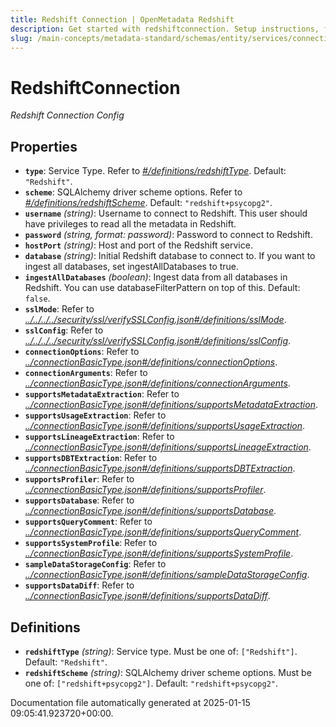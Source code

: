 ```yaml
---
title: Redshift Connection | OpenMetadata Redshift
description: Get started with redshiftconnection. Setup instructions, features, and configuration details inside.
slug: /main-concepts/metadata-standard/schemas/entity/services/connections/database/redshiftconnection
---
```


# RedshiftConnection

*Redshift  Connection Config*

## Properties

- **`type`**: Service Type. Refer to *[#/definitions/redshiftType](#definitions/redshiftType)*. Default: `"Redshift"`.
- **`scheme`**: SQLAlchemy driver scheme options. Refer to *[#/definitions/redshiftScheme](#definitions/redshiftScheme)*. Default: `"redshift+psycopg2"`.
- **`username`** *(string)*: Username to connect to Redshift. This user should have privileges to read all the metadata in Redshift.
- **`password`** *(string, format: password)*: Password to connect to Redshift.
- **`hostPort`** *(string)*: Host and port of the Redshift service.
- **`database`** *(string)*: Initial Redshift database to connect to. If you want to ingest all databases, set ingestAllDatabases to true.
- **`ingestAllDatabases`** *(boolean)*: Ingest data from all databases in Redshift. You can use databaseFilterPattern on top of this. Default: `false`.
- **`sslMode`**: Refer to *[../../../../security/ssl/verifySSLConfig.json#/definitions/sslMode](#/../../../security/ssl/verifySSLConfig.json#/definitions/sslMode)*.
- **`sslConfig`**: Refer to *[../../../../security/ssl/verifySSLConfig.json#/definitions/sslConfig](#/../../../security/ssl/verifySSLConfig.json#/definitions/sslConfig)*.
- **`connectionOptions`**: Refer to *[../connectionBasicType.json#/definitions/connectionOptions](#/connectionBasicType.json#/definitions/connectionOptions)*.
- **`connectionArguments`**: Refer to *[../connectionBasicType.json#/definitions/connectionArguments](#/connectionBasicType.json#/definitions/connectionArguments)*.
- **`supportsMetadataExtraction`**: Refer to *[../connectionBasicType.json#/definitions/supportsMetadataExtraction](#/connectionBasicType.json#/definitions/supportsMetadataExtraction)*.
- **`supportsUsageExtraction`**: Refer to *[../connectionBasicType.json#/definitions/supportsUsageExtraction](#/connectionBasicType.json#/definitions/supportsUsageExtraction)*.
- **`supportsLineageExtraction`**: Refer to *[../connectionBasicType.json#/definitions/supportsLineageExtraction](#/connectionBasicType.json#/definitions/supportsLineageExtraction)*.
- **`supportsDBTExtraction`**: Refer to *[../connectionBasicType.json#/definitions/supportsDBTExtraction](#/connectionBasicType.json#/definitions/supportsDBTExtraction)*.
- **`supportsProfiler`**: Refer to *[../connectionBasicType.json#/definitions/supportsProfiler](#/connectionBasicType.json#/definitions/supportsProfiler)*.
- **`supportsDatabase`**: Refer to *[../connectionBasicType.json#/definitions/supportsDatabase](#/connectionBasicType.json#/definitions/supportsDatabase)*.
- **`supportsQueryComment`**: Refer to *[../connectionBasicType.json#/definitions/supportsQueryComment](#/connectionBasicType.json#/definitions/supportsQueryComment)*.
- **`supportsSystemProfile`**: Refer to *[../connectionBasicType.json#/definitions/supportsSystemProfile](#/connectionBasicType.json#/definitions/supportsSystemProfile)*.
- **`sampleDataStorageConfig`**: Refer to *[../connectionBasicType.json#/definitions/sampleDataStorageConfig](#/connectionBasicType.json#/definitions/sampleDataStorageConfig)*.
- **`supportsDataDiff`**: Refer to *[../connectionBasicType.json#/definitions/supportsDataDiff](#/connectionBasicType.json#/definitions/supportsDataDiff)*.
## Definitions

- **`redshiftType`** *(string)*: Service type. Must be one of: `["Redshift"]`. Default: `"Redshift"`.
- **`redshiftScheme`** *(string)*: SQLAlchemy driver scheme options. Must be one of: `["redshift+psycopg2"]`. Default: `"redshift+psycopg2"`.


Documentation file automatically generated at 2025-01-15 09:05:41.923720+00:00.
